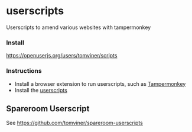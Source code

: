# userscripts
Userscripts to amend various websites with tampermonkey

### Install
https://openuserjs.org/users/tomviner/scripts

### Instructions
- Install a browser extension to run userscripts, such as [Tampermonkey](http://tampermonkey.net/)
- Install the [userscripts](https://openuserjs.org/users/tomviner/scripts)

## Spareroom Userscript
See https://github.com/tomviner/spareroom-userscripts
